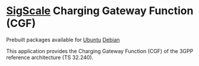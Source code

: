 # [SigScale](http://www.sigscale.org) Charging Gateway Function (CGF)

Prebuilt packages available for
[Ubuntu](https://github.com/sigscale/cgf/blob/main/README.ubuntu.md)
[Debian](https://github.com/sigscale/cgf/blob/main/README.debian.md)

This application provides the Charging Gateway Function (CGF) of the
3GPP reference architecture (TS 32.240).

